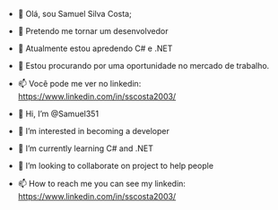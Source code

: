 - 👋 Olá, sou Samuel Silva Costa;
- 👀 Pretendo me tornar um desenvolvedor
- 🌱 Atualmente estou apredendo C# e .NET
- 💞️ Estou procurando por uma oportunidade no mercado de trabalho.
- 📫 Você pode me ver no linkedin: https://www.linkedin.com/in/sscosta2003/


- 👋 Hi, I’m @Samuel351
- 👀 I’m interested in becoming a developer
- 🌱 I’m currently learning C# and .NET 
- 💞️ I’m looking to collaborate on project to help people 
- 📫 How to reach me you can see my linkedin: https://www.linkedin.com/in/sscosta2003/

<!---
Samuel351/Samuel351 is a ✨ special ✨ repository because its `README.md` (this file) appears on your GitHub profile.
You can click the Preview link to take a look at your changes.
--->

